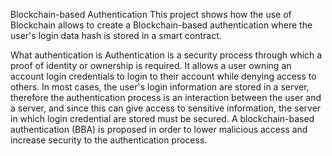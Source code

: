 Blockchain-based Authentication
This project shows how the use of Blockchain allows to create a Blockchain-based authentication where the user's login data hash is stored in a smart contract.

What authentication is
Authentication is a security process through which a proof of identity or ownership is required. It allows a user owning an account login credentials to login to
their account while denying access to others. In most cases, the user's login information are stored in a server, therefore the authentication process is an interaction
between the user and a server, and since this can give access to sensitive information, the server in which login credential are stored must be secured. 
A blockchain-based authentication (BBA) is proposed in order to lower malicious access and increase security to the authentication process.
